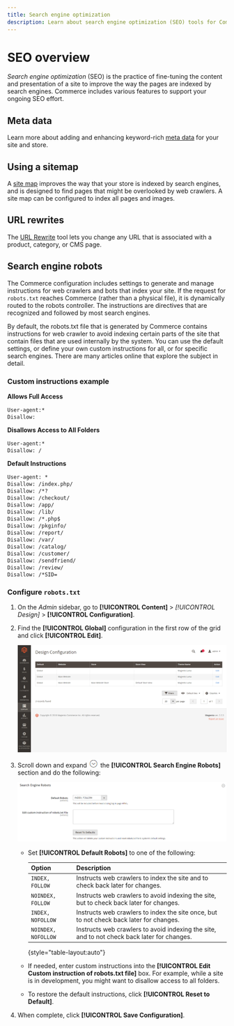 ```yaml
---
title: Search engine optimization
description: Learn about search engine optimization (SEO) tools for Commerce sites and best practices for optimal SEO.
---
```

# SEO overview

_Search engine optimization_ (SEO) is the practice of fine-tuning the content and presentation of a site to improve the way the pages are indexed by search engines. Commerce includes various features to support your ongoing SEO effort.

## Meta data

Learn more about adding and enhancing keyword-rich [meta data](meta-data.md) for your site and store.

## Using a sitemap

A [site map](sitemap-xml.md) improves the way that your store is indexed by search engines, and is designed to find pages that might be overlooked by web crawlers. A site map can be configured to index all pages and images.

## URL rewrites

The [URL Rewrite](url-rewrite.md) tool lets you change any URL that is associated with a product, category, or CMS page.

## Search engine robots

The Commerce configuration includes settings to generate and manage instructions for web crawlers and bots that index your site. If the request for `robots.txt` reaches Commerce (rather than a physical file), it is dynamically routed to the robots controller. The instructions are directives that are recognized and followed by most search engines.

By default, the robots.txt file that is generated by Commerce contains instructions for web crawler to avoid indexing certain parts of the site that contain files that are used internally by the system. You can use the default settings, or define your own custom instructions for all, or for specific search engines. There are many articles online that explore the subject in detail.

### Custom instructions example

**Allows Full Access**

    User-agent:*
    Disallow:

**Disallows Access to All Folders**

    User-agent:*
    Disallow: /

**Default Instructions**

    User-agent: *
    Disallow: /index.php/
    Disallow: /*?
    Disallow: /checkout/
    Disallow: /app/
    Disallow: /lib/
    Disallow: /*.php$
    Disallow: /pkginfo/
    Disallow: /report/
    Disallow: /var/
    Disallow: /catalog/
    Disallow: /customer/
    Disallow: /sendfriend/
    Disallow: /review/
    Disallow: /*SID=

### Configure `robots.txt`

1. On the _Admin_ sidebar, go to **[!UICONTROL Content]** > _[!UICONTROL Design]_ > **[!UICONTROL Configuration]**.

1. Find the **[!UICONTROL Global]** configuration in the first row of the grid and click **[!UICONTROL Edit]**.

   ![Global design configuration](./assets/design-configuration-grid.png)<!-- zoom -->

1. Scroll down and expand ![Expansion selector](../assets/icon-display-expand.png) the **[!UICONTROL Search Engine Robots]** section and do the following:

    ![Design configuration - search engine robots](./assets/design-configuration-search-engine-robots.png)<!-- zoom -->

    - Set **[!UICONTROL Default Robots]** to one of the following:

      |Option| Description|
      |------|------------|
      |`INDEX, FOLLOW`|Instructs web crawlers to index the site and to check back later for changes.|
      |`NOINDEX, FOLLOW`|Instructs web crawlers to avoid indexing the site, but to check back later for changes.|
      |`INDEX, NOFOLLOW`|Instructs web crawlers to index the site once, but to not check back later for changes.|
      |`NOINDEX, NOFOLLOW`|Instructs web crawlers to avoid indexing the site, and to not check back later for changes.|

      {style="table-layout:auto"}

    - If needed, enter custom instructions into the **[!UICONTROL Edit Custom instruction of robots.txt file]** box. For example, while a site is in development, you might want to disallow access to all folders.

    - To restore the default instructions, click **[!UICONTROL Reset to Default]**.

1. When complete, click **[!UICONTROL Save Configuration]**.

